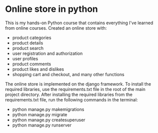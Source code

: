 # Online store in python
This is my hands-on Python course that contains everything I've learned from online courses. Created an online store with:

<ul>
<li>product categories</li>
<li>product details</li>
<li>product search</li>
<li>user registration and authorization</li>
<li>user profiles</li>
<li>product comments</li>
<li>product likes and dislikes</li>
<li>shopping cart and checkout, and many other functions</li>
</ul>

The online store is implemented on the django framework. To install the required libraries, use the requirements.txt file in the root of the main project directory.
After installing the required libraries from the requirements.txt file, run the following commands in the terminal:

<ul>
<li>python manage.py makemigrations</li>
<li>python manage.py migrate</li>
<li>python manage.py createsuperuser</li>
<li>python manage.py runserver</li>
</ul>
